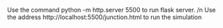 Use the command python -m http.server 5500 to run flask server. /n
Use the address http://localhost:5500/junction.html to run the simulation
